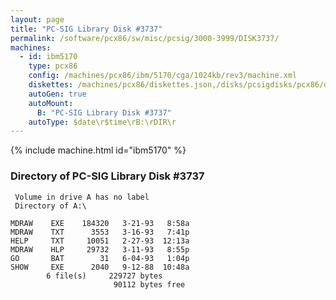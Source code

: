 ```yaml
---
layout: page
title: "PC-SIG Library Disk #3737"
permalink: /software/pcx86/sw/misc/pcsig/3000-3999/DISK3737/
machines:
  - id: ibm5170
    type: pcx86
    config: /machines/pcx86/ibm/5170/cga/1024kb/rev3/machine.xml
    diskettes: /machines/pcx86/diskettes.json,/disks/pcsigdisks/pcx86/diskettes.json
    autoGen: true
    autoMount:
      B: "PC-SIG Library Disk #3737"
    autoType: $date\r$time\rB:\rDIR\r
---
```


{% include machine.html id="ibm5170" %}

### Directory of PC-SIG Library Disk #3737

     Volume in drive A has no label
     Directory of A:\

    MDRAW    EXE    184320   3-21-93   8:58a
    MDRAW    TXT      3553   3-16-93   7:41p
    HELP     TXT     10051   2-27-93  12:13a
    MDRAW    HLP     29732   3-11-93   8:55p
    GO       BAT        31   6-04-93   1:04p
    SHOW     EXE      2040   9-12-88  10:48a
            6 file(s)     229727 bytes
                           90112 bytes free
